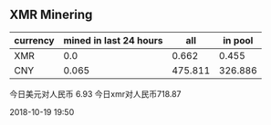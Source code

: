 ## XMR Minering

|currency|mined in last 24 hours|all|in pool|
|---|---|---|---|
|XMR|0.0|0.662|0.455|
|CNY|0.065|475.811|326.886|

今日美元对人民币 6.93	今日xmr对人民币718.87


2018-10-19 19:50